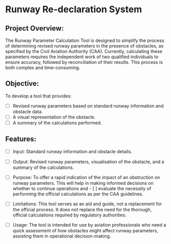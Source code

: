 # Runway Re-declaration System

## Project Overview:
The Runway Parameter Calculation Tool is designed to simplify the process of determining revised runway parameters in the presence of obstacles, as specified by the Civil Aviation Authority (CAA). Currently, calculating these parameters requires the independent work of two qualified individuals to ensure accuracy, followed by reconciliation of their results. This process is both complex and time-consuming.

## Objective:
To develop a tool that provides:
- [ ] Revised runway parameters based on standard runway information and obstacle data.
- [ ] A visual representation of the obstacle.
- [ ] A summary of the calculations performed.

## Features:
- [ ] Input: Standard runway information and obstacle details.
- [ ] Output: Revised runway parameters, visualisation of the obstacle, and a summary of the calculations.
- [ ] Purpose: To offer a rapid indication of the impact of an obstruction on runway parameters. This will help in making informed decisions on whether to continue operations and - [ ] evaluate the necessity of performing the official calculations as per the CAA guidelines.
- [ ] Limitations: This tool serves as an aid and guide, not a replacement for the official process. It does not replace the need for the thorough, official calculations required by regulatory authorities.
- [ ] Usage: The tool is intended for use by aviation professionals who need a quick assessment of how obstacles might affect runway parameters, assisting them in operational decision-making.

